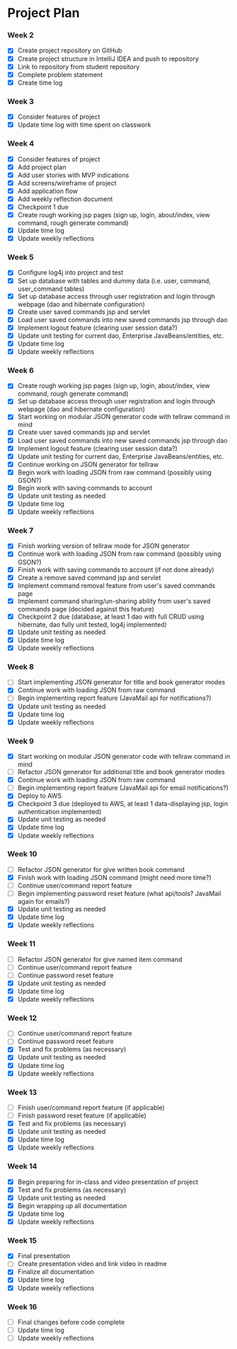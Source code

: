 # Project Plan

### Week 2
- [x] Create project repository on GitHub
- [x] Create project structure in IntelliJ IDEA and push to repository
- [x] Link to repository from student repository
- [x] Complete problem statement
- [x] Create time log

### Week 3
- [x] Consider features of project
- [x] Update time log with time spent on classwork

### Week 4
- [x] Consider features of project
- [x] Add project plan
- [x] Add user stories with MVP indications
- [x] Add screens/wireframe of project
- [x] Add application flow
- [x] Add weekly reflection document
- [x] Checkpoint 1 due
- [x] Create rough working jsp pages (sign up, login, about/index, view command, rough generate command)
- [x] Update time log
- [x] Update weekly reflections

### Week 5
- [x] Configure log4j into project and test
- [x] Set up database with tables and dummy data (i.e. user, command, user_command tables)
- [x] Set up database access through user registration and login through webpage (dao and hibernate configuration)
- [x] Create user saved commands jsp and servlet
- [x] Load user saved commands into new saved commands jsp through dao
- [x] Implement logout feature (clearing user session data?)
- [x] Update unit testing for current dao, Enterprise JavaBeans/entities, etc.
- [x] Update time log
- [x] Update weekly reflections

### Week 6
- [x] Create rough working jsp pages (sign up, login, about/index, view command, rough generate command)
- [x] Set up database access through user registration and login through webpage (dao and hibernate configuration)
- [x] Start working on modular JSON generator code with tellraw command in mind
- [x] Create user saved commands jsp and servlet
- [x] Load user saved commands into new saved commands jsp through dao
- [x] Implement logout feature (clearing user session data?)
- [x] Update unit testing for current dao, Enterprise JavaBeans/entities, etc.
- [x] Continue working on JSON generator for tellraw
- [x] Begin work with loading JSON from raw command (possibly using GSON?)
- [x] Begin work with saving commands to account
- [x] Update unit testing as needed
- [x] Update time log
- [x] Update weekly reflections

### Week 7
- [x] Finish working version of tellraw mode for JSON generator
- [x] Continue work with loading JSON from raw command (possibly using GSON?)
- [x] Finish work with saving commands to account (if not done already)
- [x] Create a remove saved command jsp and servlet
- [x] Implement command removal feature from user's saved commands page
- [x] Implement command sharing/un-sharing ability from user's saved commands page (decided against this feature)
- [x] Checkpoint 2 due (database, at least 1 dao with full CRUD using hibernate, dao fully unit tested, log4j implemented)
- [x] Update unit testing as needed
- [x] Update time log
- [x] Update weekly reflections

### Week 8
- [ ] Start implementing JSON generator for title and book generator modes
- [x] Continue work with loading JSON from raw command
- [ ] Begin implementing report feature (JavaMail api for notifications?)
- [x] Update unit testing as needed
- [x] Update time log
- [x] Update weekly reflections

### Week 9
- [x] Start working on modular JSON generator code with tellraw command in mind
- [ ] Refactor JSON generator for additional title and book generator modes
- [x] Continue work with loading JSON from raw command
- [ ] Begin implementing report feature (JavaMail api for email notifications?)
- [x] Deploy to AWS
- [x] Checkpoint 3 due (deployed to AWS, at least 1 data-displaying jsp, login authentication implemented)
- [x] Update unit testing as needed
- [x] Update time log
- [x] Update weekly reflections

### Week 10
- [ ] Refactor JSON generator for give written book command
- [x] Finish work with loading JSON command (might need more time?)
- [ ] Continue user/command report feature
- [ ] Begin implementing password reset feature (what api/tools? JavaMail again for emails?)
- [x] Update unit testing as needed
- [x] Update time log
- [x] Update weekly reflections

### Week 11
- [ ] Refactor JSON generator for give named item command
- [ ] Continue user/command report feature
- [ ] Continue password reset feature
- [x] Update unit testing as needed
- [x] Update time log
- [x] Update weekly reflections

### Week 12
- [ ] Continue user/command report feature
- [ ] Continue password reset feature
- [x] Test and fix problems (as necessary)
- [x] Update unit testing as needed
- [x] Update time log
- [x] Update weekly reflections

### Week 13
- [ ] Finish user/command report feature (if applicable)
- [ ] Finish password reset feature (if applicable)
- [x] Test and fix problems (as necessary)
- [x] Update unit testing as needed
- [x] Update time log
- [x] Update weekly reflections

### Week 14
- [x] Begin preparing for in-class and video presentation of project
- [x] Test and fix problems (as necessary)
- [x] Update unit testing as needed
- [x] Begin wrapping up all documentation
- [x] Update time log
- [x] Update weekly reflections

### Week 15
- [x] Final presentation
- [ ] Create presentation video and link video in readme
- [x] Finalize all documentation
- [x] Update time log
- [x] Update weekly reflections

### Week 16
- [ ] Final changes before code complete
- [ ] Update time log
- [ ] Update weekly reflections